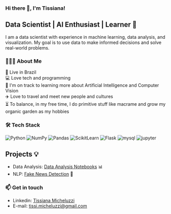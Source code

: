 ### Hi there 👋, I'm Tissiana!


## Data Scientist | AI Enthusiast | Learner  :robot:

I am a data scientist with experience in machine learning, data analysis, and visualization. My goal is to use data to make informed decisions and solve real-world problems. 
 

### 👨🏻‍💻 About Me

📍 Live in Brazil  
💻 Love tech and programming  
🌱 I'm on track to learning more about Artificial Intelligence and Computer Vision   
✈️ Love to travel and meet new people and cultures  
⏳  To balance, in my free time, I do primitive stuff like macrame and grow my organic garden as my hobbies  

### 🛠 Tech Stack

![Python](https://img.shields.io/badge/-Python-3776AB?style=flat&logo=python&logoColor=white)
![NumPy](https://img.shields.io/badge/Numpy%20-013243?style=flat&logo=numpy&logoColor=white)
![Pandas](https://img.shields.io/badge/Pandas%20-150458?style=flat&logo=pandas&logoColor=white)
![ScikitLearn](https://img.shields.io/badge/ScikitLearn-F7931E?style=flat&logo=scikitlearn&logoColor=white)
![Flask](https://img.shields.io/badge/Flask-000000?style=flat&logo=flask&logoColor=white)
![mysql](https://img.shields.io/badge/-MySQL-4479A1?style=flat&logo=mysql&logoColor=white)
![jupyter](https://img.shields.io/badge/-Jupyter-F37626?style=flat&logo=jupyter&logoColor=white)
  
 ## Projects :bulb:
 - Data Analysis: [Data Analysis Notebooks](https://github.com/tissimich/Analise-de-dados) 📊
 - NLP: [Fake News Detection](https://github.com/tissimich/nlp-fake-news) 🚨

    
### 📫  Get in touch  
- Linkedin: [Tissiana Micheluzzi](https://www.linkedin.com/in/tissiana-micheluzzi/)
- E-mail: tissi.micheluzzi@gmail.com  

<!--
**tissimich/tissimich** is a ✨ _special_ ✨ repository because its `README.md` (this file) appears on your GitHub profile.

Here are some ideas to get you started:

- 🔭 I’m currently working on ...
- 🌱 I’m currently learning ...
- 👯 I’m looking to collaborate on ...
- 🤔 I’m looking for help with ...
- 💬 Ask me about ...
- 📫 How to reach me: ...
- 😄 Pronouns: ...
- ⚡ Fun fact: ...
-->
